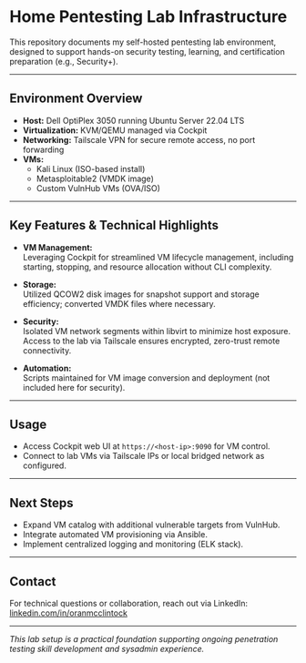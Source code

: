 # Home Pentesting Lab Infrastructure

This repository documents my self-hosted pentesting lab environment, designed to support hands-on security testing, learning, and certification preparation (e.g., Security+).

---

## Environment Overview

- **Host:** Dell OptiPlex 3050 running Ubuntu Server 22.04 LTS  
- **Virtualization:** KVM/QEMU managed via Cockpit  
- **Networking:** Tailscale VPN for secure remote access, no port forwarding  
- **VMs:**  
  - Kali Linux (ISO-based install)  
  - Metasploitable2 (VMDK image)  
  - Custom VulnHub VMs (OVA/ISO)  

---

## Key Features & Technical Highlights

- **VM Management:**  
  Leveraging Cockpit for streamlined VM lifecycle management, including starting, stopping, and resource allocation without CLI complexity.  

- **Storage:**  
  Utilized QCOW2 disk images for snapshot support and storage efficiency; converted VMDK files where necessary.  

- **Security:**  
  Isolated VM network segments within libvirt to minimize host exposure.  
  Access to the lab via Tailscale ensures encrypted, zero-trust remote connectivity.

- **Automation:**  
  Scripts maintained for VM image conversion and deployment (not included here for security).  

---

## Usage

- Access Cockpit web UI at `https://<host-ip>:9090` for VM control.  
- Connect to lab VMs via Tailscale IPs or local bridged network as configured.  

---

## Next Steps

- Expand VM catalog with additional vulnerable targets from VulnHub.  
- Integrate automated VM provisioning via Ansible.  
- Implement centralized logging and monitoring (ELK stack).  

---

## Contact

For technical questions or collaboration, reach out via LinkedIn: [linkedin.com/in/oranmcclintock](https://linkedin.com/in/oranmcclintock)

---

*This lab setup is a practical foundation supporting ongoing penetration testing skill development and sysadmin experience.*
